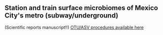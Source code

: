 ## Station and train surface microbiomes of Mexico City's metro (subway/underground)
(Scientific reports manuscript!!)
[OTU/ASV procedures available here](https://genomica-fciencias-unam.github.io/metro/)

